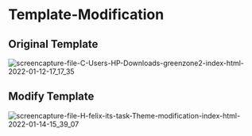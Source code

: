 # Template-Modification
<h2>Original Template</h2>

![screencapture-file-C-Users-HP-Downloads-greenzone2-index-html-2022-01-12-17_17_35](https://user-images.githubusercontent.com/58651025/149498004-91aba087-5e5b-4cd9-aa97-f24a2f733d85.png)

<h2>Modify Template</h2>

![screencapture-file-H-felix-its-task-Theme-modification-index-html-2022-01-14-15_39_07](https://user-images.githubusercontent.com/58651025/149498137-095ee780-41f9-48ab-8364-eb7b59ac1f50.png)

